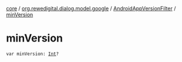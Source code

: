 [core](../../index.md) / [org.rewedigital.dialog.model.google](../index.md) / [AndroidAppVersionFilter](index.md) / [minVersion](./min-version.md)

# minVersion

`var minVersion: `[`Int`](https://kotlinlang.org/api/latest/jvm/stdlib/kotlin/-int/index.html)`?`